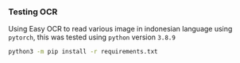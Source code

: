 ### Testing OCR

Using Easy OCR to read various image in indonesian language using `pytorch`, this was tested using `python`  version `3.8.9`

```bash
python3 -m pip install -r requirements.txt
```
